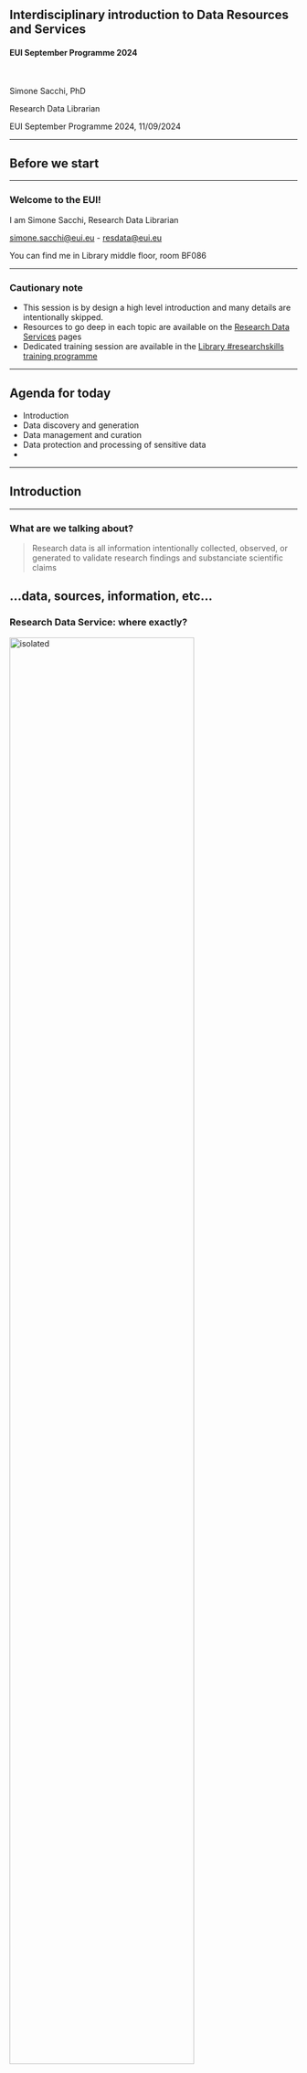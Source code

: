 ## Interdisciplinary introduction to Data Resources and Services
#### EUI September Programme 2024

&nbsp;

Simone Sacchi, PhD

Research Data Librarian

EUI September Programme 2024, 11/09/2024



---

## Before we start

----

### Welcome to the EUI!

I am Simone Sacchi, Research Data Librarian

[simone.sacchi@eui.eu](mailto:simone.sacchi@eui.eu) - [resdata@eui.eu](mailto:resdata@eui.eu)

You can find me in Library middle floor, room BF086

----

### Cautionary note

* This session is by design a high level introduction and many details are intentionally skipped.
* Resources to go deep in each topic are available on the [Research Data Services](https://www.eui.eu/Research/Library/ResearchDataServices) pages
* Dedicated training session are available in the [Library #researchskills training programme](https://www.eui.eu/Research/Library/Events/ResearchSkills)

---

## Agenda for today
- Introduction
- Data discovery and generation 
- Data management and curation
- Data protection and processing of sensitive data
- 

---

## Introduction

----

### What are we talking about?

> Research data is all information intentionally collected, observed, or generated to validate research findings and substanciate scientific claims

...data, sources, information, etc...
----

### Research Data Service: where exactly?

<a href="https://www.eui.eu/en/services/library" target="_blank"><img src="img/01-home-library.png" alt="isolated" width="80%" /></a>

> [https://www.eui.eu/en/services/library](https://www.eui.eu/en/services/library)

----

### Research Data Services: home

<a href="https://www.eui.eu/Research/Library/ResearchDataServices" target="_blank"><img src="img/02-home-data-servises.png" alt="isolated" width="80%" /></a>

> [https://www.eui.eu/Research/Library/ResearchDataServices](https://www.eui.eu/Research/Library/ResearchDataServices)

----

### Research Data Services: lifecycle model

<a href="https://www.eui.eu/Research/Library/ResearchDataServices" target="_blank"><img src="img/03-lifecycle.png" alt="isolated" width="100%" /></a>

> [https://www.eui.eu/Research/Library/ResearchDataServices](https://www.eui.eu/Research/Library/ResearchDataServices)


---

## Data discovery and access

----

### How to get the data you need

_Survey, interviews, experiments, archival research, text mining, etc._


But also:
- Access to licenced resources
- Reuse of Open Data (research, governmental)
- Agreement with specific data providers

----

### EUI Library Data Portal
<a href="https://www.eui.eu/Research/Library/ResearchGuides/Economics/Statistics/DataPortal" target="_blank"><img src="img/04-data-portal.png" alt="isolated" width="100%" /></a>

----

### Macro data

<a href="https://www.eui.eu/Research/Library/ResearchGuides/Economics/Statistics/MacroDataSet" target="_blank"><img src="img/05-macro.png" alt="isolated" width="100%" /></a>

----

### Micro data

<a href="https://www.eui.eu/Research/Library/ResearchGuides/Economics/Statistics/MicroDataSet" target="_blank"><img src="img/06-micro.png" alt="isolated" width="100%" /></a>

----

### Micro data hosted at the EUI

The EUI hosts on its premises a series of datasets for which specific access conditions apply:
- Special aggrement to be signed with the data provider
- Registration required, form available <a href="https://www.eui.eu/Research/Library/RequestForms/Register-micro-data" target="_blank">here</a>
- Access only through the Library Restricted Server ( K:/ )

> Detailed information is provided on each individual database description page. See <a href="https://www.eui.eu/Research/Library/ResearchGuides/Economics/Statistics/DataPortal/EU-LFS" target="_blank">example</a>

----

### Lubrary Restricted Server ( K:/)

<img src="img/08-secure-server.png" alt="isolated" width="60%" />

----

### The Library Secure Data Room

- To be used to access highly restricted (sensitive) data  

<a href="https://www.eui.eu/Research/Library/ResearchDataServices/SensitiveData" target="_blank"><img src="img/07-secure-data-room.png" alt="isolated" width="100%" /></a>

----

### Third party data

- If you require access to restricted data at another institution (data centre, statistics agency, university, archive) you should apply for access early in you research projects because application periods can be lengthy. 

- The Library can help with the formal steps of the process, in particular when the agreement requires the signature of an official EUI legal signatory.

- In some instances, it may be possible for EUI members to obtain access via library consortia. 

::: {.callout-caution}
Some sociological, qualitative and micro geo-coded data can only be accessed at issuers' secure on-site facilities.
::: 

----

### Open governmental and research data

Scholars, government agencies and international organisations increasingly share data, codebooks and software online through repositories or dedicated websites. 

Open research data can be located with dedicated tools and registries:

- [**Google Dataset Search**](https://datasetsearch.research.google.com/) | Developed by Google Research, read more on this [blog post](https://research.google/blog/datasets-at-your-fingertips-in-google-search/)
- [**re3data**](https://www.re3data.org/) | the Registry of Research Data Repositories which is indexed by discipline, sub-discipline, data type and host institution.

----

...let's move now onto the management and curation of data during a research project!

---

## The management and curation of research data

----

### Challenges we face
- How to avoid losing your work?
- How to avoid losing the history of your work?
- How to make sure your future self understands your current work (and the process that went into it)?
- How to make sure that others can understand your work and can validate it?
- How to plan everything so we do not forget?

----

### Opportunities to explore

> Research data are becoming first-class citizens in the scholarly communication landscape!

- Part of a scolarly CV and portolio
- Required by publishers
- Foster visibility, collaboration opportunities, 
- Can contribute to informed decision making in politics, society, economy

----

### What is Research Data Management

> **Research Data Management (RDM)** is an umbrella term covering how you organise, structure, store, and care for the digital information generated or used during a research project.

![Research Data Lifecycle](img/LDW--general.png)

> Management and curation happen throughout the Research Data Lifecycle!

----

### Guiding principles of RDM

You'll hear a lot about the **FAIR Principles** if you are / will be engaged in EU-funded projects!

![FAIR principles of RDM](img/FAIR.png)

> Best practices and tool to make your data FAIR: [FAIRsFAIR Project](https://www.fairsfair.eu/tools-software)

----

### RDM practices

To care for your data (but also code, and any other research output) you should adopt the following RDM practices:

- Planning in advance how your data will be managed
- Documenting working practices
- Considering how information will be handled (stored, versioned, documented, etc.) on a day-to-day basis
- Making decisions on what happens to data in the long term – after the project concludes
- Preparing for data to be preserved, and possibly shared for reuse

---

## Plan on how to manage your data

----

### Data Management Plan (DMP)

A __Data Management Plan (DMPs)__ is a document that describes:
* How data is generated, used, elaborated and organised
* How data, and data subjects, are protected
* How data, code and ancillary elements are described and documented
* How data is stored and secured, and how long it will be retained
* How dataset authorship and credit are assigned
* How data is preserved and under what terms, can be shared

 See [EUI Data Management Plans guidelines](https://www.eui.eu/research/library/researchdataservices#DATAMANAGEMENT) for details.

 > Tip: Early- and Mid-career researchers are strongly invited to learn how to prepare a DMP, as they will be required when applying for future project funding.

----

### DMP Tools

**DMP Online** guides you through the process of writing a DMP according to specific funding agences templates (e.g. ERC, Horizon Europe, etc.)

<a href="https://dmponline.dcc.ac.uk/" target="_blank"><img src="img/DMPonline-horizontal-new-logo.png" alt="isolated" width="100%" /></a>

> Not necessary, but useful, and with an account you can also save your own templates.

----

### Ethical Review 

If you are collecting, using and analysing data that include personal and sensitive information you are strongly encouraged to undergo the the **Ethical Revirew** process.
* Personal and sensitive information about human subjects are bound to the __General Data Protection Regulation (GDPR)__
* __Informed consent__ is the key to all you can do with them
* Personal and sensitive data cannot be shared openly if not __Anonymized__ of __Pseudonymised__ 

> EUI information, resources and procedures here:
> * [The Research Data Lifecycle](https://www.eui.eu/Research/Library/ResearchDataServices/StepByStep)
> * [Ethics and Integrity in Academic Research](https://www.eui.eu/ServicesAndAdmin/DeanOfStudies/Ethics-and-Integrity-in-Academic-Research)

----

### Brief on transparency and reproducibility at the planning stage

> If appropriate for your discipline and research methodology consider **pre-registering your study**

- Consider posting your research hypotheses and the planned research design (i.e., methodology) in a publicly available registry (e.g. [AsPredicted](https://aspredicted.org/), [OSF](https://www.cos.io/initiatives/prereg)) ahead of the beginning of the project

- Sharing research design + plans beforehand complements disclosures and openness of research outputs
- It takes time? Yes… It takes more time? No…

---

## Store and organize your data (approriately)

----

## Do not keep your research __only__ on your laptop

<img src="img/laptop.jpg" alt="isolated" width="60%"/>

----

### Store your Data

The [EUI ICT Service](https://www.eui.eu/en/services/ict-service) provides state-of-the-art solutions to ensure that research data are safely stored and backed up during your project lifecycle. 

- Network drive __G:\\__ (all EUI members, fully backed-up, daily, weekly, monthly, GDPR compliant)
- Microsoft __OneDrive for Business__ (all EUI members, cloud storage, up to 1TB, GDPR compliant)
- Microsoft **SharePoint** (for large scale collaborative projects, no storage limit)


> ☞ [Safeguarding your data](https://www.eui.eu/ServicesAndAdmin/ComputingService/Storage/SafeguardingYourData) (ICT Website)

----

### File/Folder organization

- Folder structure shall reflect the structure of your project
- Files shall be named according to pre-defined conventions:
  - __Vocabulary__: choose a standard vocabulary for file names so that everyone uses and common language.
  - __Punctuation__: decide on conventions for symbols, capitals, hyphens and spaces.
  - __Dates__:  agree on a logical use e.g., YYYYMMDD.
  - __Order__: confirm which element should go first, etc.
  - __Numbers__: specify the number of digits that will be used in numbering.


> Briney, K. A. (2020, June 2). File Naming Convention Worksheet. California Institute of Technology. [https://doi.org/10.7907/894q-zr22](https://doi.org/10.7907/894q-zr22)

----

### However...

![PhD comic: "Final".doc - files are called: Final.doc, Final_rev.2.doc, FINAL_rev.6.COMMENTS.doc, FINAL_rev.8.commens5.CORRECTIONS.doc, FINAL_rev.18.comment7.corrections9.MORE.30.doc, FINAL_rev.22.comments49.corrections.10.WHYDIDICOMETOGRADSCHOOL.doc](img/phd101212s_small.gif)

PhD Comics [FINAL.doc](https://phdcomics.com/comics/archive.php?comicid=1531)

----
### The solution: Version Control Systems (e.g. Git)

* You can record who made which changes, and when
* You can revert to previous versions
* You can identify and correct conflicts (e.g. possible overwriting)
* Nothing that is *committed* is *ever* lost (unless you try hard...)

**Version control is like an unlimited ‘undo/redo’.**

----

### Where to start with `git` and `GitHub`?

* ["Introduction to Git and Github for Social Science Research"](https://github.com/EUI-Library/researchskills-2023-03-08-git) (slides from a past EUI Library #researchskills session)
* ["Version control with git"](https://swcarpentry.github.io/git-novice/) (Intro to git by [The Carpentries](https://carpentries.org/))
* ["GitHub and Git for research and teaching"](https://www.uu.nl/en/research/research-data-management/tools/software-and-computing/github-and-git) (Utrecht University)
* [Social Science Data Lab](https://github.com/socialsciencedatalab) (Mannheim Centre for European Social Research)

> Stay tuned with the Library [#researchskills page](https://www.eui.eu/Research/Library/Events/ResearchSkills) for upcoming Git/GitHub traini sessions!

----

### Documentation and codebook

Clear and accurate documentation is key to proper data curation:
- purpose and context of the research project, and about the research data outputs
- sources of the data 
- Elaboration of pre-existing data
Data generation (surveys, interviews, experiments)
Documentation should include a description of folders, files, variables, versioning, and – where applicable – information about problematic values, missing observations and weightings
Codebooks, questionnaires and data dictionaries should be included.  A concise note on methodology should be included
Good documentation makes datasets findable, accessible, interoperable and re-usable (FAIR data principles).


## Brief on managing image collections

If you are managing image collections as data consider using __Tropy__
* Often described as the Zotero for images (same developers)
* Built with research in mind
* Build, manage and organize your image library
* Describe your sources, annotate your photos

> Download [Tropy](https://tropy.org/) and watch the EUI Library training on YouTube: ["Introduction to Tropy"](https://youtu.be/yuxlkRlFwhI?si=g2MppxeMhU2csgxx)

----

### Personal and sensitive data

* The collection, use, analysis  of data that include personal and sensitive informationabout human subjects are bound to the __General Data Protection Regulation (GDPR)__
* __Informed consent__ is the key to all you can do
* Personal and sensitive data cannot be shared openly if not __Anonymized__ of __Pseudonymised__ 

> EUI information, resources and procedures here:
> * [The Research Data Lifecycle](https://www.eui.eu/Research/Library/ResearchDataServices/StepByStep)
> * [Ethics and Integrity in Academic Research](https://www.eui.eu/ServicesAndAdmin/DeanOfStudies/Ethics-and-Integrity-in-Academic-Research)

---

## Data Processing and Analysis

----

### Anonymisation

> According to GDPR anonymised data is "information which does not relate to. an identified or identifiable natural person or to personal data rendered anonymous in such a manner that the data subject is not or no longer identifiable"

* Remove personal data identifiers (names, numbers etc.)
* Aggregate, or reduce, the precision of variables, eg: year of birth rather than birth date
* Use a general level of geo-coding
* Timing of anonymisation:
  * At time of data collection
  * During elaboration (data processing)
  * Public version of data can be created

> Fully anonimised data (to the best of one's knowledge) do not fall anymore under GDPR constraints

----

### Pseudonymisation

* Provide justification for why data are not anonymised (eg. follow-up wave of survey)
* Replace personal identifiers (such as names) with unique identifiers (codes)
* Store/encrypt pseudonyms separately

> Pseudonymised data can be anonymised by destroying code files and decryption key. Data should be deleted at end of retention period.

----

### Data deletion

- At the end of a research project, it may be necessary to permanently delete sensitive data used in the elaboration phase. 
- Many micro-socioeconomic data providers (eg. Eurostat) require deletion for work-files and non-aggregate outputs. 
- EUI members can use a [disk-wipe tool](https://en.wikipedia.org/wiki/List_of_data-erasing_software) to performs byte-by-byte deletion of data
- If the data provider requires a compliance statement, the name of the software used, the location of the device, the name of the drive and the time of deletion should be recorded.

---

### Data analysis tools (EUI supported)

The **EUI ICT Service** provides licenses and support for the following [research and data analysis software](https://www.eui.eu/ServicesAndAdmin/ComputingService/Software/SoftwareResearch):
<style>
.container{
    display: flex;
}
.col{
    flex: 1;
}
</style>

<div class="container">

<div class="col">

**EUI Workstations**
- Datastream Advance
- Datastream for Office Excel Add-in
- MATLAB
- R Studio
- Stata/MP

</div>

<div class="col">

**Personal laptops**
- ArcGIS
- MATLAB
- MAXQDA (LAW and SPS)
- Stata/SE
- Overleaf (ECO and SPS)

</div>

<div class="col">

**HPC cluster**
- MatLab R2022a
- Stata 17 MP
- R 4.1.2
- Julia 1.7.3

</div>

</div>

> Qualtrics is also available to conduct online surveys (contact [HelpDesk](https://www.eui.eu/Helpdesk))
----

### Additional resources: Sage Methods and Sage Campus

<a href="https://www.eui.eu/Research/Library/ResearchGuides/Economics/SAGEmethods" target="_blank"><img src="img/sage.png" alt="isolated" width="100%" /></a>

----

### Additional resources: Data textbooks and manuals

The library constantly updates the collection on data-related manuals and textbooks:
- Library middle floor: **001-005**
- Social science data methods: **300.182**
- Statistical & data science: **519.5**

> You can search all the manuals and (paper and eBooks) via the [Library Catalogue](https://biblio.eui.eu/)

---

## Archive (and share) you data in a research repository

----

### Why it matters

Archive your research data in an **repository** has many benifits:
- They are assigned a persistent identifier (same as publications)
- They are curated and preserved in the long term
- They can be cited and you be credited if reused
- Contributes to transparency and reproducibility

> Principle: "as open as possible but as closed as necessary"

----

### Cadmus, the EUI Research Repository

<a href="https://cadmus.eui.eu/" target="_blank"><img src="img/cadmus.png" alt="isolated" width="100%" /></a>

----

### How to register and archive data in Cadmus

<a href="https://www.eui.eu/Research/Library/ResearchDataServices/EUIResDataWorkflow" target="_blank"><img src="img/cadmus-submission.png" alt="isolated" width="100%" /></a>

----

### Prepare the data for submission

- Check that there are no data protection and copyright violations
- Organize your data in a structure folder (if necessary)
- Prepare data documentation
- Large datasets should be submitted in a compressed format (eg. .zip, .tgz).
- Archiving is finalised by Library staff, in consultation with the creator.

> Library staff can advise at every stage of the process, reach out to [resdata@eui.eu](mailto:resdata@eui.eu)

----

### Data as original work

- The scholar(s) submitting the dataset for reposit must be the creator(s) of the dataset or a delegate of the P.I.
- The dataset must be the output of original data generation; or must be the output of significant, value-added, elaboration of pre-existing sources
- If the dataset is derived from pre-existing sources, those sources must be clearly indicated.

----

### Datasets in Cadmus

<style>
.container{
    display: flex;
}
.col{
    flex: 1;
}
</style>

<div class="container">

<div class="col">

<a href="https://cadmus.eui.eu/handle/1814/64544" target="_blank"><img src="img/cadmus-datasets.png" alt="isolated" width="100%" /></a>
</div>

<div class="col">
<br />
<br />

- Datasets will appear in [Cadmus](https://cadmus.eui.eu/handle/1814/64544) and in the [Library catalogue](https://biblio.eui.eu/)
- Will also be indexed automatically in: 
  - [OpenAIRE](https://explore.openaire.eu/) (pan-Euroepan research registry)
  - [WorldCat](https://search.worldcat.org/) (global index)

</div>

</div>

---

## Conclusion and wrap-up

----

## Slides are available!
- Linked from the Library **Research Data Services** [page](https://www.eui.eu/Research/Library/ResearchDataServices)
- On the **EUI Library GitHub Organization**:
  * Web version: [https://eui-library.github.io/september-programme-2024-interdisciplinary-data/](https://eui-library.github.io/september-programme-2024-interdisciplinary-data/)
  * GitHub repo: [https://github.com/EUI-Library/september-programme-2024-interdisciplinary-data](https://github.com/EUI-Library/september-programme-2024-interdisciplinary-data)

----

### We are here to help!

> The **EUI Library** is here to help you all be successful in your research endeavours.

Please, reach out, in person, via Teams on by email!

**Simone Sacchi**, Research Data Librarian

[simone.sacchi@eui.eu](mailto:simone.sacchi@eui.eu) - [resdata@eui.eu](mailto:resdata@eui.eu)

Again, you can find me in Library middle floor, **room BF086**

----

## Questions?